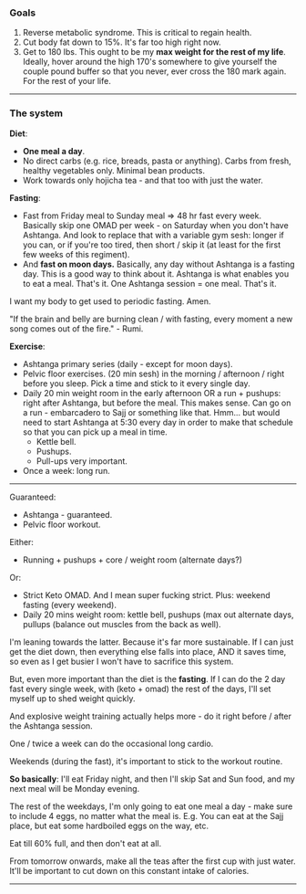 ### Goals
1. Reverse metabolic syndrome. This is critical to regain health.
2. Cut body fat down to 15%. It's far too high right now.
3. Get to 180 lbs. This ought to be my **max weight for the rest of my life**. Ideally, hover around the high 170's somewhere to give yourself the couple pound buffer so that you never, ever cross the 180 mark again. For the rest of your life.

-----
### The system

**Diet**:
- **One meal a day**.
- No direct carbs (e.g. rice, breads, pasta or anything). Carbs from fresh, healthy vegetables only. Minimal bean products.
- Work towards only hojicha tea - and that too with just the water.

**Fasting**:
- Fast from Friday meal to Sunday meal => 48 hr fast every week. Basically skip one OMAD per week - on Saturday when you don't have Ashtanga. And look to replace that with a variable gym sesh: longer if you can, or if you're too tired, then short / skip it (at least for the first few weeks of this regiment).
- And **fast on moon days.** Basically, any day without Ashtanga is a fasting day. This is a good way to think about it. Ashtanga is what enables you to eat a meal. That's it. One Ashtanga session = one meal. That's it.

I want my body to get used to periodic fasting. Amen.

"If the brain and belly are burning clean / with fasting, every moment a new song comes out of the fire." - Rumi.

**Exercise**:
- Ashtanga primary series (daily - except for moon days).
- Pelvic floor exercises. (20 min sesh) in the morning / afternoon / right before you sleep. Pick a time and stick to it every single day.
- Daily 20 min weight room in the early afternoon OR a run + pushups: right after Ashtanga, but before the meal. This makes sense. Can go on a run - embarcadero to Sajj or something like that. Hmm... but would need to start Ashtanga at 5:30 every day in order to make that schedule so that you can pick up a meal in time.
	- Kettle bell.
	- Pushups.
	- Pull-ups very important.
- Once a week: long run.

----

Guaranteed:
- Ashtanga - guaranteed.
- Pelvic floor workout.

Either:
- Running + pushups + core / weight room (alternate days?)

Or:
- Strict Keto OMAD. And I mean super fucking strict. Plus: weekend fasting (every weekend).
- Daily 20 mins weight room: kettle bell, pushups (max out alternate days, pullups (balance out muscles from the back as well).

I'm leaning towards the latter. Because it's far more sustainable. If I can just get the diet down, then everything else falls into place, AND it saves time, so even as I get busier I won't have to sacrifice this system.

But, even more important than the diet is the **fasting**. If I can do the 2 day fast every single week, with (keto + omad) the rest of the days, I'll set myself up to shed weight quickly.

And explosive weight training actually helps more - do it right before / after the Ashtanga session.

One / twice a week can do the occasional long cardio.

Weekends (during the fast), it's important to stick to the workout routine.

**So basically**: I'll eat Friday night, and then I'll skip Sat and Sun food, and my next meal will be Monday evening.

The rest of the weekdays, I'm only going to eat one meal a day - make sure to include 4 eggs, no matter what the meal is. E.g. You can eat at the Sajj place, but eat some hardboiled eggs on the way, etc.

Eat till 60% full, and then don't eat at all.

From tomorrow onwards, make all the teas after the first cup with just water. It'll be important to cut down on this constant intake of calories.

---